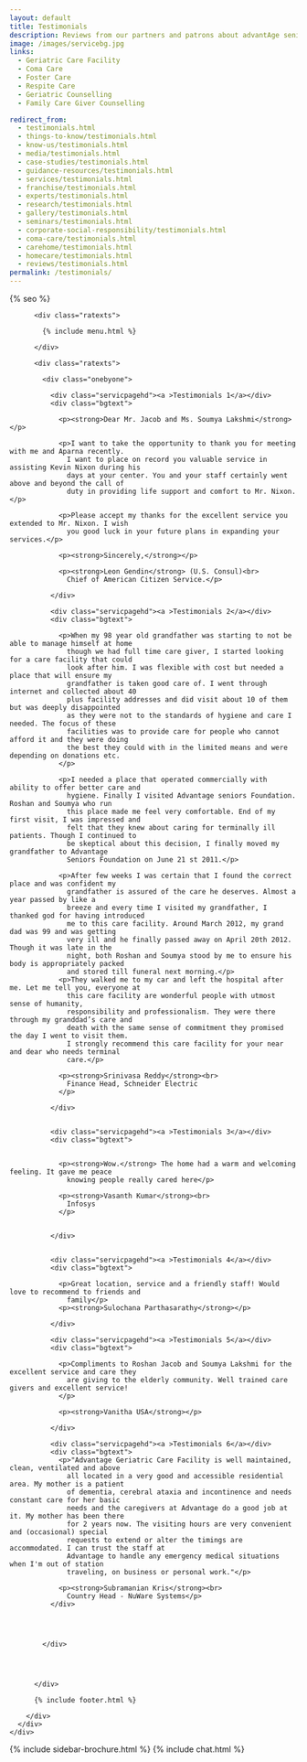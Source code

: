 ```yaml
---
layout: default
title: Testimonials
description: Reviews from our partners and patrons about advantAge seniors elder care services Facilit in Bangalore.
image: /images/servicebg.jpg
links:
  - Geriatric Care Facility
  - Coma Care
  - Foster Care
  - Respite Care
  - Geriatric Counselling
  - Family Care Giver Counselling

redirect_from:
  - testimonials.html
  - things-to-know/testimonials.html
  - know-us/testimonials.html
  - media/testimonials.html
  - case-studies/testimonials.html
  - guidance-resources/testimonials.html
  - services/testimonials.html
  - franchise/testimonials.html
  - experts/testimonials.html
  - research/testimonials.html
  - gallery/testimonials.html
  - seminars/testimonials.html
  - corporate-social-responsibility/testimonials.html
  - coma-care/testimonials.html
  - carehome/testimonials.html
  - homecare/testimonials.html
  - reviews/testimonials.html
permalink: /testimonials/
---
```



<head>
  <meta http-equiv="Content-Type" content="text/html; charset=utf-8" />
  <link rel="shortcut icon" href="/images/favicon.ico" type="image/x-icon">
  <link rel="icon" href="/images/favicon.ico" type="image/x-icon">

  <meta name="viewport" content="width=device-width, initial-scale=1">

  {% seo %}

  <meta name="keywords"
    content="seniors care, elder care, assisted living homes, coma care, dementia care, Alzheimer's care, respite care, foster care, hospice care, domicilary care, Geriatric Care Facility, old age home, bed ridden patients, Intervention patients, tracheotomy patients, colostomy, catheter, nasal feeding, PEG feeding, geriatric counseling, senior counseling, old age care, home nursing, elderly care taker,senior care giver,trained home nurses, trained senior carer, gerentology experts, research, seminar, international faculty in gerentology" />

  <link href="/assets/css/advant.css" rel="stylesheet" type="text/css" />



  <!--sidebar script start from here-->
  <script src="/sidebar/jquery.js"  ></script>
  <link href="/sidebar/sidebar.css" rel="stylesheet" type="text/css" />
  <script  >
    jQuery(document).ready(
      function () {
        jQuery("#facebook_right").hover(function () { jQuery(this).stop(true, false).animate({ right: 0 }, 500); },
          function () { jQuery("#facebook_right").stop(true, false).animate({ right: -325 }, 500); });

        jQuery("#twitter_right").hover(function () { jQuery(this).stop(true, false).animate({ right: 0 }, 500); },
          function () { jQuery("#twitter_right").stop(true, false).animate({ right: -325 }, 500); });

        jQuery("#testimoni_right").hover(function () { jQuery(this).stop(true, false).animate({ right: 0 }, 500); },
          function () { jQuery("#testimoni_right").stop(true, false).animate({ right: -300 }, 500); });
      });
  </script>

  <!--sidebar script end from here-->

  <!--mobile menu start-->
  <link rel="stylesheet" href="/respmenu/responsivemobilemenu.css" type="text/css" />
  <script   src="/respmenu/responsivemobilemenu.js"></script>
  <!--mobile menu end-->

  <!-- Google Analytics -->
  <script async src="https://www.googletagmanager.com/gtag/js?id=UA-140719676-1"></script>
  <script>
    window.dataLayer = window.dataLayer || [];
    function gtag() { dataLayer.push(arguments); }
    gtag('js', new Date());

    gtag('config', 'UA-140719676-1');
  </script>

  
<!-- sidebar style -->
  <style>
  .newformbord {
    font-family: Verdana, Arial, Helvetica, sans-serif;
    border: 1px solid #99CC00;
    font-size: 11px;
    line-height: 20px;
    font-weight: normal;
    color: #333333;
    text-decoration: none;
    height: 20px;
    width: 138px;
  }

  .blacktext {
    font-family: Arial;
    font-size: 12px;
    line-height: 18px;
    font-weight: normal;
    color: #666666;
    text-decoration: none;
  }

  .gren {
    font-family: Arial;
    font-size: 0.8rem;
    line-height: 18px;
    font-weight: normal;
    color: #009900;
    text-decoration: none;
  }

  .p-2 {
    padding: 0.5rem 1rem;
  }

  .contact-card p {
    margin: 0 !important;
    font-size: 0.9rem;
    line-height: 1.2;
  }

  .contact-card h3 {
    margin: 0 !important;
    font-weight: bold;
    padding-bottom: 0.5rem;
  }

  .e-broch {
    position: static !important;
  }

  #facebook_right, #twitter_right {
    top: 15%; 
    right: -325px; 
    border: 1px solid #822206;
  }
</style>
</head>

<body>
  <div id="servicebg">
    <div id="foot">
      <div id="fix">
        <div id="actual">

          <div class="ratexts">

            {% include menu.html %}

          </div>

          <div class="ratexts">

            <div class="onebyone">

              <div class="servicpagehd"><a >Testimonials 1</a></div>
              <div class="bgtext">

                <p><strong>Dear Mr. Jacob and Ms. Soumya Lakshmi</strong></p>

                <p>I want to take the opportunity to thank you for meeting with me and Aparna recently.
                  I want to place on record you valuable service in assisting Kevin Nixon during his
                  days at your center. You and your staff certainly went above and beyond the call of
                  duty in providing life support and comfort to Mr. Nixon.</p>

                <p>Please accept my thanks for the excellent service you extended to Mr. Nixon. I wish
                  you good luck in your future plans in expanding your services.</p>

                <p><strong>Sincerely,</strong></p>

                <p><strong>Leon Gendin</strong> (U.S. Consul)<br>
                  Chief of American Citizen Service.</p>

              </div>

              <div class="servicpagehd"><a >Testimonials 2</a></div>
              <div class="bgtext">

                <p>When my 98 year old grandfather was starting to not be able to manage himself at home
                  though we had full time care giver, I started looking for a care facility that could
                  look after him. I was flexible with cost but needed a place that will ensure my
                  grandfather is taken good care of. I went through internet and collected about 40
                  plus facility addresses and did visit about 10 of them but was deeply disappointed
                  as they were not to the standards of hygiene and care I needed. The focus of these
                  facilities was to provide care for people who cannot afford it and they were doing
                  the best they could with in the limited means and were depending on donations etc.
                </p>

                <p>I needed a place that operated commercially with ability to offer better care and
                  hygiene. Finally I visited Advantage seniors Foundation. Roshan and Soumya who run
                  this place made me feel very comfortable. End of my first visit, I was impressed and
                  felt that they knew about caring for terminally ill patients. Though I continued to
                  be skeptical about this decision, I finally moved my grandfather to Advantage
                  Seniors Foundation on June 21 st 2011.</p>

                <p>After few weeks I was certain that I found the correct place and was confident my
                  grandfather is assured of the care he deserves. Almost a year passed by like a
                  breeze and every time I visited my grandfather, I thanked god for having introduced
                  me to this care facility. Around March 2012, my grand dad was 99 and was getting
                  very ill and he finally passed away on April 20th 2012. Though it was late in the
                  night, both Roshan and Soumya stood by me to ensure his body is appropriately packed
                  and stored till funeral next morning.</p>
                <p>They walked me to my car and left the hospital after me. Let me tell you, everyone at
                  this care facility are wonderful people with utmost sense of humanity,
                  responsibility and professionalism. They were there through my granddad’s care and
                  death with the same sense of commitment they promised the day I went to visit them.
                  I strongly recommend this care facility for your near and dear who needs terminal
                  care.</p>

                <p><strong>Srinivasa Reddy</strong><br>
                  Finance Head, Schneider Electric
                </p>

              </div>


              <div class="servicpagehd"><a >Testimonials 3</a></div>
              <div class="bgtext">


                <p><strong>Wow.</strong> The home had a warm and welcoming feeling. It gave me peace
                  knowing people really cared here</p>

                <p><strong>Vasanth Kumar</strong><br>
                  Infosys
                </p>


              </div>


              <div class="servicpagehd"><a >Testimonials 4</a></div>
              <div class="bgtext">

                <p>Great location, service and a friendly staff! Would love to recommend to friends and
                  family</p>
                <p><strong>Sulochana Parthasarathy</strong></p>

              </div>

              <div class="servicpagehd"><a >Testimonials 5</a></div>
              <div class="bgtext">

                <p>Compliments to Roshan Jacob and Soumya Lakshmi for the excellent service and care they
                  are giving to the elderly community. Well trained care givers and excellent service!
                </p>

                <p><strong>Vanitha USA</strong></p>

              </div>

              <div class="servicpagehd"><a >Testimonials 6</a></div>
              <div class="bgtext">
                <p>"Advantage Geriatric Care Facility is well maintained, clean, ventilated and above
                  all located in a very good and accessible residential area. My mother is a patient
                  of dementia, cerebral ataxia and incontinence and needs constant care for her basic
                  needs and the caregivers at Advantage do a good job at it. My mother has been there
                  for 2 years now. The visiting hours are very convenient and (occasional) special
                  requests to extend or alter the timings are accommodated. I can trust the staff at
                  Advantage to handle any emergency medical situations when I'm out of station
                  traveling, on business or personal work."</p>

                <p><strong>Subramanian Kris</strong><br>
                  Country Head - NuWare Systems</p>
              </div>




            </div>




          </div>

          {% include footer.html %}

        </div>
      </div>
    </div>
  </div>

  {% include sidebar-brochure.html %}
  {% include chat.html %}

  <script src="//instant.page/3.0.0"  defer
    ></script>
</body>
